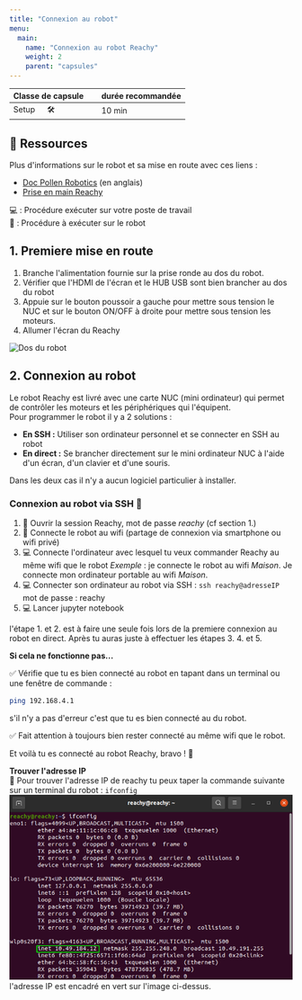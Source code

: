 ```yaml
---
title: "Connexion au robot"
menu:
  main:
    name: "Connexion au robot Reachy"
    weight: 2
    parent: "capsules"
---
```


| Classe de capsule  | &emsp; durée recommandée |
|:-------------------|:------------------|
| Setup  &emsp;  🛠️  |&emsp; 10 min      |


## 📗 Ressources

Plus d'informations sur le robot et sa mise en route avec ces liens :  
- [Doc Pollen Robotics](https://pollen-robotics.github.io/reachy-2019-docs/docs/getting-started/)  (en anglais)
- [Prise en main Reachy](https://github.com/ta18/Reachy_Nautilus/blob/main/Prise%20en%20main.md)

💻 : Procédure exécuter sur votre poste de travail    
🤖 : Procédure à exécuter sur le robot


## 1. Premiere mise en route 

1. Branche l'alimentation fournie sur la prise ronde au dos du robot.
2. Vérifier que l'HDMI de l'écran et le HUB USB sont bien brancher au dos du robot 
3. Appuie sur le bouton poussoir a gauche pour mettre sous tension le NUC et sur le bouton ON/OFF à droite pour mettre sous tension les moteurs.
4. Allumer l'écran du Reachy

![Dos du robot](img/back.png)

## 2. Connexion au robot

Le robot Reachy est livré avec une carte NUC (mini ordinateur) qui permet de contrôler les moteurs et les périphériques qui l'équipent.<br>
Pour programmer le robot il y a 2 solutions : 
* **En SSH :** Utiliser son ordinateur personnel et se connecter en SSH au robot 
* **En direct :** Se brancher directement sur le mini ordinateur NUC à l'aide d'un écran, d'un clavier et d'une souris. 

Dans les deux cas il n'y a aucun logiciel particulier à installer. 

### Connexion au robot via SSH 📶

1. 🤖 Ouvrir la session Reachy, mot de passe *reachy* (cf section 1.) 
2. 🤖 Connecte le robot au wifi (partage de connexion via smartphone ou wifi privé)
3. 💻 Connecte l'ordinateur avec lesquel tu veux commander Reachy au même wifi que le robot 
*Exemple* : je connecte le robot au wifi *Maison*. Je connecte mon ordinateur portable au wifi *Maison*.
4. 💻 Connecter son ordinateur au robot via SSH : 
`ssh reachy@adresseIP`
mot de passe : reachy 
5. 💻 Lancer jupyter notebook 

l'étape 1. et 2. est à faire une seule fois lors de la premiere connexion au robot en direct. Après tu auras juste à effectuer les étapes 3. 4. et 5.

**Si cela ne fonctionne pas...** 

✅ Vérifie que tu es bien connecté au robot en tapant dans un terminal ou une fenêtre de commande :

```bash
ping 192.168.4.1
```
s'il n'y a pas d'erreur c'est que tu es bien connecté au du robot.

✅ Fait attention à toujours bien rester connecté au même wifi que le robot. 

Et voilà tu es connecté au robot Reachy, bravo ! 🎉

**Trouver l'adresse IP**  
🤖 Pour trouver l'adresse IP de reachy tu peux taper la commande suivante sur un terminal du robot : `ifconfig`
![ip](img/ip.png)
l'adresse IP est encadré en vert sur l'image ci-dessus. 